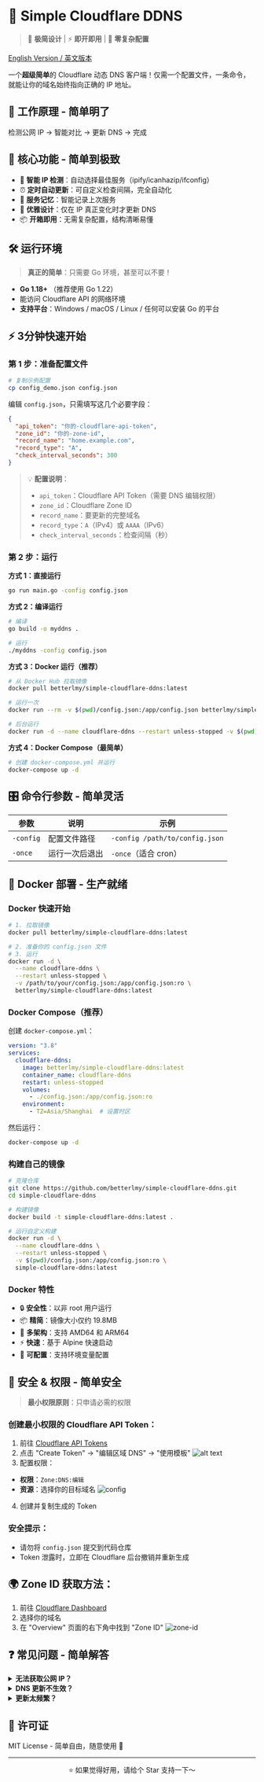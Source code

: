 # 🌟 Simple Cloudflare DDNS

> 🎯 **极简设计** | ⚡ **即开即用** | 🔧 **零复杂配置**

[English Version / 英文版本](README.md)

一个**超级简单**的 Cloudflare 动态 DNS 客户端！仅需一个配置文件，一条命令，就能让你的域名始终指向正确的 IP 地址。

## 🔧 工作原理 - 简单明了

 检测公网 IP → 智能对比 → 更新 DNS → 完成

## 🚀 核心功能 - 简单到极致
- 🎯 **智能 IP 检测**：自动选择最佳服务（ipify/icanhazip/ifconfig）
- ⏰ **定时自动更新**：可自定义检查间隔，完全自动化
- 🧠 **服务记忆**：智能记录上次服务
- 🎨 **优雅设计**：仅在 IP 真正变化时才更新 DNS
- 📦 **开箱即用**：无需复杂配置，结构清晰易懂


## 🛠️ 运行环境

>  **真正的简单**：只需要 Go 环境，甚至可以不要！

-  **Go 1.18+** （推荐使用 Go 1.22）
-  能访问 Cloudflare API 的网络环境
-  **支持平台**：Windows / macOS / Linux / 任何可以安装 Go 的平台

## ⚡ 3分钟快速开始

### 第 1 步：准备配置文件 
```bash
# 复制示例配置
cp config_demo.json config.json
```

编辑 `config.json`，只需填写这几个必要字段：
```json
{
  "api_token": "你的-cloudflare-api-token",
  "zone_id": "你的-zone-id", 
  "record_name": "home.example.com",
  "record_type": "A",
  "check_interval_seconds": 300
}
```

> 💡 **配置说明**：
> -  `api_token`：Cloudflare API Token（需要 DNS 编辑权限）
> -  `zone_id`：Cloudflare Zone ID 
> -  `record_name`：要更新的完整域名
> -  `record_type`：`A`（IPv4）或 `AAAA`（IPv6）
> -  `check_interval_seconds`：检查间隔（秒）

### 第 2 步：运行 

**方式 1：直接运行**
```bash
go run main.go -config config.json
```

**方式 2：编译运行**
```bash
# 编译
go build -o myddns .

# 运行
./myddns -config config.json
```

**方式 3：Docker 运行（推荐）**
```bash
# 从 Docker Hub 拉取镜像
docker pull betterlmy/simple-cloudflare-ddns:latest

# 运行一次
docker run --rm -v $(pwd)/config.json:/app/config.json betterlmy/simple-cloudflare-ddns:latest ./scfddns -config /app/config.json -once

# 后台运行
docker run -d --name cloudflare-ddns --restart unless-stopped -v $(pwd)/config.json:/app/config.json betterlmy/simple-cloudflare-ddns:latest
```

**方式 4：Docker Compose（最简单）**
```bash
# 创建 docker-compose.yml 并运行
docker-compose up -d
```


## 🎛️ 命令行参数 - 简单灵活

| 参数 | 说明 | 示例 |
|------|------|------|
| `-config` | 配置文件路径 | `-config /path/to/config.json` |
| `-once` | 运行一次后退出 | `-once`（适合 cron） |

## 🐳 Docker 部署 - 生产就绪

### Docker 快速开始
```bash
# 1. 拉取镜像
docker pull betterlmy/simple-cloudflare-ddns:latest

# 2. 准备你的 config.json 文件
# 3. 运行
docker run -d \
  --name cloudflare-ddns \
  --restart unless-stopped \
  -v /path/to/your/config.json:/app/config.json:ro \
  betterlmy/simple-cloudflare-ddns:latest
```

### Docker Compose（推荐）
创建 `docker-compose.yml`：
```yaml
version: "3.8"
services:
  cloudflare-ddns:
    image: betterlmy/simple-cloudflare-ddns:latest
    container_name: cloudflare-ddns
    restart: unless-stopped
    volumes:
      - ./config.json:/app/config.json:ro
    environment:
      - TZ=Asia/Shanghai  # 设置时区
```

然后运行：
```bash
docker-compose up -d
```

### 构建自己的镜像
```bash
# 克隆仓库
git clone https://github.com/betterlmy/simple-cloudflare-ddns.git
cd simple-cloudflare-ddns

# 构建镜像
docker build -t simple-cloudflare-ddns:latest .

# 运行自定义构建
docker run -d \
  --name cloudflare-ddns \
  --restart unless-stopped \
  -v $(pwd)/config.json:/app/config.json:ro \
  simple-cloudflare-ddns:latest
```

### Docker 特性
- 🔒 **安全性**：以非 root 用户运行
- 📦 **精简**：镜像大小仅约 19.8MB
- 🚀 **多架构**：支持 AMD64 和 ARM64
- ⚡ **快速**：基于 Alpine 快速启动
- 🔧 **可配置**：支持环境变量配置


## 🔐 安全 & 权限 - 简单安全

> **最小权限原则**：只申请必需的权限

### 创建最小权限的 Cloudflare API Token：
1.  前往 [Cloudflare API Tokens](https://dash.cloudflare.com/profile/api-tokens)
2.  点击 "Create Token" → "编辑区域 DNS" → "使用模板"
![alt text](images/dnsmodule.png)
3.  配置权限：
   - **权限**：`Zone:DNS:编辑`
   - **资源**：选择你的目标域名
![config](images/config.png)
4.  创建并复制生成的 Token

### 安全提示：
- 请勿将 `config.json` 提交到代码仓库
- Token 泄露时，立即在 Cloudflare 后台撤销并重新生成

## 🌍 Zone ID 获取方法：
1.  前往 [Cloudflare Dashboard](https://dash.cloudflare.com/)
2.  选择你的域名
3.  在 "Overview" 页面的右下角中找到 "Zone ID"
![zone-id](images/zoneId.png)
## ❓ 常见问题 - 简单解答

<details>
<summary><strong>无法获取公网 IP？</strong></summary>

- ✅ 程序会自动尝试多个服务
- 🔍 全部失败时，检查网络连接或代理设置
- 💡 通常是网络问题，重启程序即可解决
</details>

<details>
<summary><strong>DNS 更新不生效？</strong></summary>

- ✅ 确认 `zone_id`、`record_name`、`record_type` 填写正确
- 🔑 检查 API Token 权限是否充足
- 🔍 Cloudflare 控制台是否有同名但不同类型的记录
</details>

<details>
<summary><strong>更新太频繁？</strong></summary>

- 🔧 适当增大 `check_interval_seconds` 值
- 🌐 检查网络环境是否频繁更换出口 IP
- 💡 建议家庭用户设置 300-600 秒间隔
</details>


## 📄 许可证

MIT License - 简单自由，随意使用 🎉

---
<div align="center">
⭐ 如果觉得好用，请给个 Star 支持一下～
</div>
